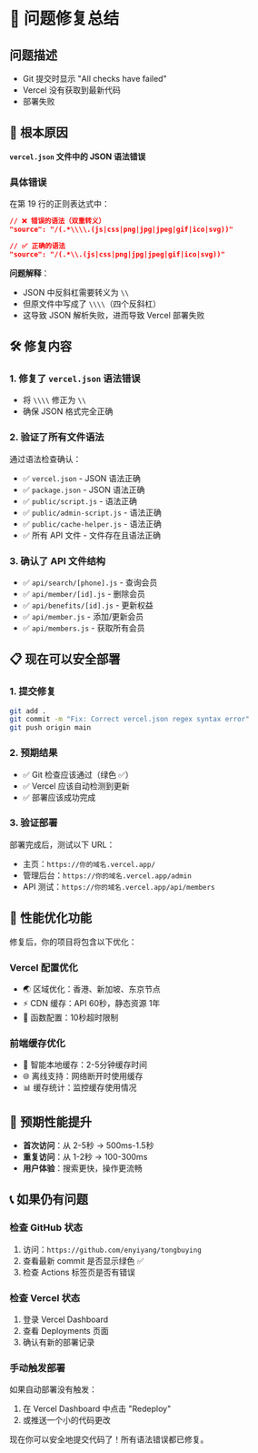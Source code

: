 # 🔧 问题修复总结

## 问题描述
- Git 提交时显示 "All checks have failed"
- Vercel 没有获取到最新代码
- 部署失败

## 🎯 根本原因
**`vercel.json` 文件中的 JSON 语法错误**

### 具体错误
在第 19 行的正则表达式中：
```json
// ❌ 错误的语法（双重转义）
"source": "/(.*\\\\.(js|css|png|jpg|jpeg|gif|ico|svg))"

// ✅ 正确的语法
"source": "/(.*\\.(js|css|png|jpg|jpeg|gif|ico|svg))"
```

**问题解释**：
- JSON 中反斜杠需要转义为 `\\`
- 但原文件中写成了 `\\\\`（四个反斜杠）
- 这导致 JSON 解析失败，进而导致 Vercel 部署失败

## 🛠️ 修复内容

### 1. 修复了 `vercel.json` 语法错误
- 将 `\\\\` 修正为 `\\`
- 确保 JSON 格式完全正确

### 2. 验证了所有文件语法
通过语法检查确认：
- ✅ `vercel.json` - JSON 语法正确
- ✅ `package.json` - JSON 语法正确  
- ✅ `public/script.js` - 语法正确
- ✅ `public/admin-script.js` - 语法正确
- ✅ `public/cache-helper.js` - 语法正确
- ✅ 所有 API 文件 - 文件存在且语法正确

### 3. 确认了 API 文件结构
- ✅ `api/search/[phone].js` - 查询会员
- ✅ `api/member/[id].js` - 删除会员
- ✅ `api/benefits/[id].js` - 更新权益
- ✅ `api/member.js` - 添加/更新会员
- ✅ `api/members.js` - 获取所有会员

## 📋 现在可以安全部署

### 1. 提交修复
```bash
git add .
git commit -m "Fix: Correct vercel.json regex syntax error"
git push origin main
```

### 2. 预期结果
- ✅ Git 检查应该通过（绿色 ✅）
- ✅ Vercel 应该自动检测到更新
- ✅ 部署应该成功完成

### 3. 验证部署
部署完成后，测试以下 URL：
- 主页：`https://你的域名.vercel.app/`
- 管理后台：`https://你的域名.vercel.app/admin`
- API 测试：`https://你的域名.vercel.app/api/members`

## 🚀 性能优化功能
修复后，你的项目将包含以下优化：

### Vercel 配置优化
- 🌏 区域优化：香港、新加坡、东京节点
- ⚡ CDN 缓存：API 60秒，静态资源 1年
- 🔧 函数配置：10秒超时限制

### 前端缓存优化
- 💾 智能本地缓存：2-5分钟缓存时间
- 🌐 离线支持：网络断开时使用缓存
- 📊 缓存统计：监控缓存使用情况

## 🎯 预期性能提升
- **首次访问**：从 2-5秒 → 500ms-1.5秒
- **重复访问**：从 1-2秒 → 100-300ms
- **用户体验**：搜索更快，操作更流畅

## 📞 如果仍有问题

### 检查 GitHub 状态
1. 访问：`https://github.com/enyiyang/tongbuying`
2. 查看最新 commit 是否显示绿色 ✅
3. 检查 Actions 标签页是否有错误

### 检查 Vercel 状态  
1. 登录 Vercel Dashboard
2. 查看 Deployments 页面
3. 确认有新的部署记录

### 手动触发部署
如果自动部署没有触发：
1. 在 Vercel Dashboard 中点击 "Redeploy"
2. 或推送一个小的代码更改

现在你可以安全地提交代码了！所有语法错误都已修复。